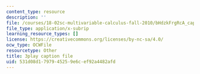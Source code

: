 ```yaml
---
content_type: resource
description: ''
file: /courses/18-02sc-multivariable-calculus-fall-2010/bHdzkFrgRcA_captions.vtt
file_type: application/x-subrip
learning_resource_types: []
license: https://creativecommons.org/licenses/by-nc-sa/4.0/
ocw_type: OCWFile
resourcetype: Other
title: 3play caption file
uid: 531d08d1-7979-4525-9e6c-ef92a4482afd
---
```

